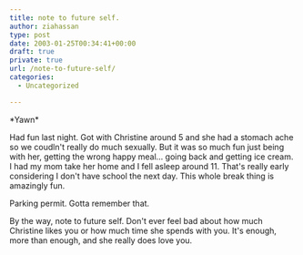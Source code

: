 ```yaml
---
title: note to future self.
author: ziahassan
type: post
date: 2003-01-25T00:34:41+00:00
draft: true
private: true
url: /note-to-future-self/
categories:
  - Uncategorized

---
```

\*Yawn\*

Had fun last night. Got with Christine around 5 and she had a stomach ache so we coudln't really do much sexually. But it was so much fun just being with her, getting the wrong happy meal&#8230; going back and getting ice cream. I had my mom take her home and I fell asleep around 11. That's really early considering I don't have school the next day. This whole break thing is amazingly fun.

Parking permit. Gotta remember that.

By the way, note to future self. Don't ever feel bad about how much Christine likes you or how much time she spends with you. It's enough, more than enough, and she really does love you.